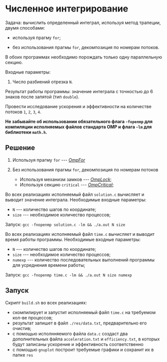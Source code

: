# **Численное интегрирование**

Задача: вычислить определенный интеграл, используя метод трапеции, двумя способами: 

 - используя прагму `for`;

 - без использования прагмы `for`, декомпозиция по номерам потоков.

В обоих программах необходимо порождать только одну параллельную секцию.

Входные параметры:

1. Число разбиений отрезка `N`.

Результат работы программы: значение интеграла с точностью до 6 знаков после запятой (тип `double`).

Провести исследование ускорения и эффективности на количестве потоков `1`, `2`, `3`, `4`.

**Не забывайте об использовании обязательного флага `-fopenmp` для компиляции исполняемых файлов стандарта OMP и флага `-lm` для библиотеки `math.h`.**

## **Решение**

1. Используя прагму `for` --- *[OmpFor](./OmpFor)*

2. Без использования прагмы `for`, декомпозиция по номерам потоков
   
     - Используя механизм замков --- *[OmpLock](./OmpLock)*;
     - Используя секцию `critical` --- *[OmpCritical](./OmpCritical)*;

Во всех реализациях исполняемый файл `solution.c` вычисляет и выводит значение 
интеграла. Необходимые входные параметры:
 - `N` --- количество шагов по координате;
 - `size` --- необходимое количество процессов;

Запуск: `gcc -fnopenmp solution.c -lm && ./a.out N size`

Во всех реализациях исполняемый файл `time.c` вычисляет и выводит время работы 
программы. Необходимые входные параметры:
 - `N` --- количество шагов по координате;
 - `size` --- необходимое количество процессов;
 - `numexp` --- количество последовательных выполнений программы для усреднения 
времени работы;

Запуск: `gcc -fnopenmp time.c -lm && ./a.out N size numexp`

## **Запуск**

Скрипт `build.sh` во всех реализациях:
 - скомпилирует и запустит исполняемый файл `time.c` на требуемом кол-ве процессов;
 - результат запишет в файл `./res/data.txt`, предварительно его очистив;
 - с помощью исполнняемого файла `data.c` создаст два дополнительных файла
`acceleration.txt` и `efficiency.txt`, в которых будут записаны ускорение и
эффективность соответственно
 - с помощью `gnuplot` построит требуемые графики и сохранит их в папкe `res`